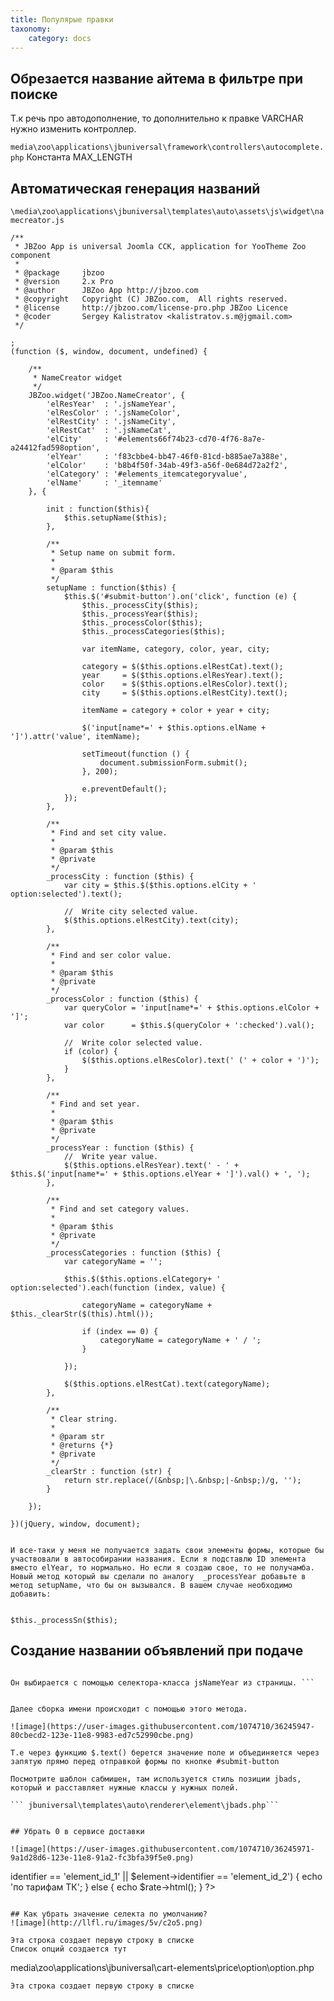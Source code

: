 ```yaml
---
title: Популярые правки
taxonomy:
    category: docs
---
```


## Обрезается название айтема в фильтре при поиске


Т.к речь про автодополнение, то дополнительно к правке VARCHAR нужно изменить контроллер.

```media\zoo\applications\jbuniversal\framework\controllers\autocomplete.php```
Константа MAX_LENGTH

## Автоматическая генерация названий

```\media\zoo\applications\jbuniversal\templates\auto\assets\js\widget\namecreator.js```

```
/**
 * JBZoo App is universal Joomla CCK, application for YooTheme Zoo component
 *
 * @package     jbzoo
 * @version     2.x Pro
 * @author      JBZoo App http://jbzoo.com
 * @copyright   Copyright (C) JBZoo.com,  All rights reserved.
 * @license     http://jbzoo.com/license-pro.php JBZoo Licence
 * @coder       Sergey Kalistratov <kalistratov.s.m@jgmail.com>
 */
 
;
(function ($, window, document, undefined) {
 
    /**
     * NameCreator widget
     */
    JBZoo.widget('JBZoo.NameCreator', {
        'elResYear'  : '.jsNameYear',
        'elResColor' : '.jsNameColor',
        'elRestCity' : '.jsNameCity',
        'elRestCat'  : '.jsNameCat',
        'elCity'     : '#elements66f74b23-cd70-4f76-8a7e-a24412fad598option',
        'elYear'     : 'f83cbbe4-bb47-46f0-81cd-b885ae7a388e',
        'elColor'    : 'b8b4f50f-34ab-49f3-a56f-0e684d72a2f2',
        'elCategory' : '#elements_itemcategoryvalue',
        'elName'     : '_itemname'
    }, {
 
        init : function($this){
            $this.setupName($this);
        },
 
        /**
         * Setup name on submit form.
         *
         * @param $this
         */
        setupName : function($this) {
            $this.$('#submit-button').on('click', function (e) {
                $this._processCity($this);
                $this._processYear($this);
                $this._processColor($this);
                $this._processCategories($this);
 
                var itemName, category, color, year, city;
 
                category = $($this.options.elRestCat).text();
                year     = $($this.options.elResYear).text();
                color    = $($this.options.elResColor).text();
                city     = $($this.options.elRestCity).text();
 
                itemName = category + color + year + city;
 
                $('input[name*=' + $this.options.elName + ']').attr('value', itemName);
 
                setTimeout(function () {
                    document.submissionForm.submit();
                }, 200);
 
                e.preventDefault();
            });
        },
 
        /**
         * Find and set city value.
         *
         * @param $this
         * @private
         */
        _processCity : function ($this) {
            var city = $this.$($this.options.elCity + ' option:selected').text();
 
            //  Write city selected value.
            $($this.options.elRestCity).text(city);
        },
 
        /**
         * Find and ser color value.
         *
         * @param $this
         * @private
         */
        _processColor : function ($this) {
            var queryColor = 'input[name*=' + $this.options.elColor + ']';
            var color      = $this.$(queryColor + ':checked').val();
 
            //  Write color selected value.
            if (color) {
                $($this.options.elResColor).text(' (' + color + ')');
            }
        },
 
        /**
         * Find and set year.
         *
         * @param $this
         * @private
         */
        _processYear : function ($this) {
            //  Write year value.
            $($this.options.elResYear).text(' - ' +  $this.$('input[name*=' + $this.options.elYear + ']').val() + ', ');
        },
 
        /**
         * Find and set category values.
         *
         * @param $this
         * @private
         */
        _processCategories : function ($this) {
            var categoryName = '';
 
            $this.$($this.options.elCategory+ ' option:selected').each(function (index, value) {
 
                categoryName = categoryName + $this._clearStr($(this).html());
 
                if (index == 0) {
                    categoryName = categoryName + ' / ';
                }
 
            });
 
            $($this.options.elRestCat).text(categoryName);
        },
 
        /**
         * Clear string.
         *
         * @param str
         * @returns {*}
         * @private
         */
        _clearStr : function (str) {
            return str.replace(/(&nbsp;|\.&nbsp;|-&nbsp;)/g, '');
        }
 
    });
 
})(jQuery, window, document);
 
 ```
 
 ```
 И все-таки у меня не получается задать свои элементы формы, которые бы участвовали в автособирании названия. Если я подставлю ID элемента вместо elYear, то нормально. Но если я создаю свое, то не получамба. 
Новый метод который вы сделали по аналогу  _processYear добавьте в метод setupName, что бы он вызывался. В вашем случае необходимо добавить:


$this._processSn($this);

```

## Создание названии объявлений при подаче
 
``` Например, если взять строку "'elResYear'  : '.jsNameYear'" то elResYear - Это название в котором хранится jQuery объект (html).

Он выбирается с помощью селектора-класса jsNameYear из страницы. ```

 
Далее сборка имени происходит с помощью этого метода.

![image](https://user-images.githubusercontent.com/1074710/36245947-80cbecd2-123e-11e8-9983-ed7c52990cbe.png)

Т.е через функцию $.text() берется значение поле и объединяется через запятую прямо перед отправкой формы по кнопке #submit-button

Посмотрите шаблон сабмишен, там используется стиль позиции jbads, который и расставляет нужные классы у нужных полей.

``` jbuniversal\templates\auto\renderer\element\jbads.php```


## Убрать 0 в сервисе доставки

![image](https://user-images.githubusercontent.com/1074710/36245971-9a1d28d6-123e-11e8-91a2-fc3bfa39f5e0.png)

```
<?php
if ($element->identifier == 'element_id_1' || $element->identifier == 'element_id_2') {
echo 'по тарифам ТК';
} else {
echo $rate->html();
}
?>

```

## Как убрать значение селекта по умолчанию?
![image](http://llfl.ru/images/5v/c2o5.png)

Эта строка создает первую строку в списке
Список опций создается тут
``` 
media\zoo\applications\jbuniversal\cart-elements\price\option\option.php
``` 
Эта строка создает первую строку в списке

